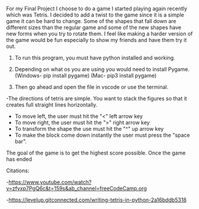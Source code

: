 For my Final Project I choose to do a game I started playing again recently which was Tetris. I decided to add a twist to the game since it is a simple game it can be hard to change. Some of the shapes that fall down are different sizes than the regular game and some of the new shapes have new forms when you try to rotate them. I feel like making a harder version of the game would be fun especially to show my friends and have them try it out.

1. To run this program, you must have python installed and working.

2. Depending on what os you are using you would need to install Pygame. (Windows- pip install pygame) (Mac- pip3 install pygame)

3. Then go ahead and open the file in vscode or use the terminal. 

-The directions of tetris are simple. You want to stack the figures so that it creates full straight lines horizontally.

- To move left, the user must hit the "<" left arrow key
- To move right, the user must hit the ">" right arrow key
- To transform the shape the use must hit the "^" up arrow key
- To make the block come down instantly the user must press the "space bar".

The goal of the game is to get the highest score possible. Once the game has ended

Citations:

-https://www.youtube.com/watch?v=zfvxp7PgQ6c&t=159s&ab_channel=freeCodeCamp.org

-https://levelup.gitconnected.com/writing-tetris-in-python-2a16bddb5318






